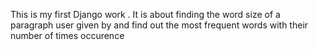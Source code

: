 This is my first Django work . It is about finding the word size of a paragraph user given by and find out the most frequent words with their number of times occurence
